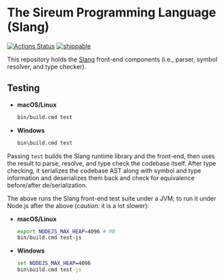 # The Sireum Programming Language (Slang)

[![Actions Status](https://github.com/sireum/runtime/workflows/CI/badge.svg)](https://github.com/sireum/runtime/actions) [![shippable](https://api.shippable.com/projects/5a968ae33ec8c406005b1ccd/badge?branch=master)](https://app.shippable.com/github/sireum/slang/dashboard)

This repository holds the [Slang](https://github.com/sireum/kekinian) 
front-end components (i.e., parser, symbol resolver, and type checker).

## Testing

* **macOS/Linux**

  ```bash
  bin/build.cmd test
  ```
  
* **Windows**

  ```cmd
  bin\build.cmd test
  ```

Passing `test` builds the Slang runtime library and the front-end,
then uses the result to parse, resolve, and type check the codebase itself.
After type checking, it serializes the codebase AST along with symbol and type information
and deserializes them back and check for equivalence before/after de/serialization.

The above runs the Slang front-end test suite under a JVM; 
to run it under Node.js after the above
(*caution:* it is a lot slower):

* **macOS/Linux**

  ```bash
  export NODEJS_MAX_HEAP=4096 # MB
  bin/build.cmd test-js
  ```
  
* **Windows**

  ```cmd
  set NODEJS_MAX_HEAP=4096
  bin\build.cmd test-js
  ```
